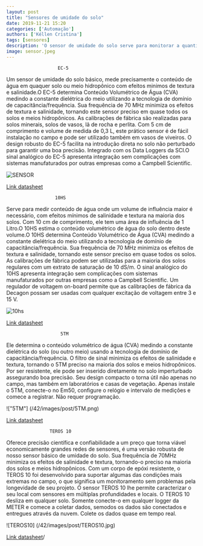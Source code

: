 ```yaml
---
layout: post
title: "Sensores de umidade do solo"
date: 2019-11-21 15:20
categories: ['Automação']
authors: ['Kéllen Cristina'] 
tags: [sensores]
description: 'O sensor de umidade do solo serve para monitorar a quantidade de água, no solo, auxiliando na previsibilidade de produção de uma lavoura por exemplo.'
image: sensor.jpeg
---
```

                       EC-5
  Um sensor de umidade do solo básico, mede precisamente o conteúdo de água em quaquer solo ou meio hidropônico com efeitos minimos de textura e salinidade.O EC-5 determina Conteúdo Volumétrico de Água (CVA) medindo a constante dielétrica do meio utilizando a tecnologia de domínio de capacitância/frequência.
  Sua frequência de 70 MHz minimiza os efeitos de textura e salinidade, tornando este sensor preciso em quase todos os solos e meios hidropônicos. As calibrações de fábrica são realizadas para solos minerais, solos de vasos, lã de rocha e perlita.
  Com 5 cm de comprimento e volume de medida de 0,3 L, este prático sensor é de fácil instalação no campo e pode ser utilizado também em vasos de viveiros. O design robusto do EC-5 facilita na introdução direta no solo não perturbado para garantir uma boa precisão.
  Integrado com os Data Loggers da SCI.O sinal analógico do EC-5 apresenta integração sem complicações com sistemas manufaturados por outras empresas como a Campbell Scientific.

![SENSOR](/42/images/post/SENSOR.png)

[Link datasheet](http://www.decagon.com.br/assets/Uploads/13876-01-Manual-EC-5.pdf)

                      10HS
  Serve para medir conteúdo de água onde um volume de influência maior é necessário, com efeitos mínimos de salinidade e textura na maioria dos solos. Com 10 cm de comprimento, ele tem uma área de influência de 1 Litro.O 10HS estima o conteúdo volumétrico de água do solo dentro deste volume.O 10HS determina Conteúdo Volumétrico de Água (CVA) medindo a constante dielétrica do meio utilizando a tecnologia de domínio de capacitância/frequência.
  Sua frequência de 70 MHz minimiza os efeitos de textura e salinidade, tornando este sensor preciso em quase todos os solos. As calibrações de fábrica podem ser utilizadas para a maioria dos solos regulares com um extrato de saturação de 10 dS/m.
  O sinal analógico do 10HS apresenta integração sem complicações com sistemas manufaturados por outras empresas como a Campbell Scientific. Um regulador de voltagem on-board permite que as calibrações de fábrica da Decagon possam ser usadas com qualquer excitação de voltagem entre 3 e 15 V.

![10hs](/42/images/post/10hs.png)

[Link datasheet](http://www.ictinternational.com/pdf/?product_id=256)

                        5TM
  Ele determina o conteúdo volumétrico de água (CVA) medindo a constante dielétrica do solo (ou outro meio) usando a tecnologia de domínio de capacitância/frequência. O filtro de sinal minimiza os efeitos de salinidade e textura, tornando o 5TM preciso na maioria dos solos e meios hidropônicos.
  Por ser resistente, ele pode ser inserido diretamente no solo imperturbado assegurando boa precisão. Seu design compacto o torna útil não apenas no campo, mas também em laboratórios e casas de vegetação.
  Apenas instale o 5TM, conecte-o no Em50, configure o relógio e intervalo de medições e comece a registrar. Não requer programação.

!["5TM"] (/42/images/post/5TM.png)

[Link datasheet](https://www.ai-nex.co.jp/5TM-Integrators-Guide.pdf)

                    TEROS 10
  Oferece precisão científica e confiabilidade a um preço que torna viável economicamente grandes redes de sensores, é uma versão robusta de nosso sensor básico de umidade do solo. Sua frequência de 70MHz minimiza os efeitos de salinidade e textura, tornando-o preciso na maioria dos solos e meios hidropônicos. 
  Com um corpo de epóxi resistente, o TEROS 10 foi desenvolvido para suportar algumas das condições mais extremas no campo, o que significa um monitoramento sem problemas pela longevidade de seu projeto. O sensor TEROS 10 lhe permite caracterizar o seu local com sensores em múltiplas profundidades e locais.
  O TEROS 10  desliza em qualquer solo. Somente conecte-o em qualquer logger da METER e comece a coletar dados, semodos os dados são conectados e entregues através da nuvem. Colete os dados quase em tempo real.

![TEROS10] (/42/images/post/TEROS10.jpg)

[Link datasheet](http://manuals.decagon.com/Quick%20Start%20Guides/18244_TEROS10_Print.pdf)/

